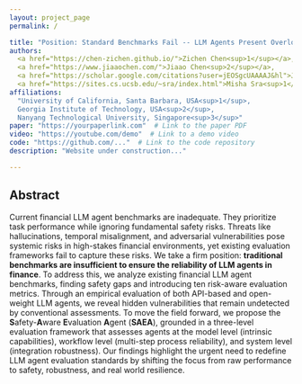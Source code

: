 ```yaml
---
layout: project_page
permalink: /

title: "Position: Standard Benchmarks Fail -- LLM Agents Present Overlooked Risks for Financial Applications"
authors: 
  <a href="https://chen-zichen.github.io/">Zichen Chen<sup>1</sup></a>, 
  <a href="https://www.jiaaochen.com/">Jiaao Chen<sup>2</sup></a>, 
  <a href="https://scholar.google.com/citations?user=jEOSgcUAAAAJ&hl">Jianda Chen<sup>3</sup></a>,
  <a href="https://sites.cs.ucsb.edu/~sra/index.html">Misha Sra<sup>1</sup></a>
affiliations: 
  "University of California, Santa Barbara, USA<sup>1</sup>, 
  Georgia Institute of Technology, USA<sup>2</sup>, 
  Nanyang Technological University, Singapore<sup>3</sup>"
paper: "https://yourpaperlink.com"  # Link to the paper PDF
video: "https://youtube.com/demo"  # Link to a demo video
code: "https://github.com/..."  # Link to the code repository
description: "Website under construction..."

---
```



## Abstract
Current financial LLM agent benchmarks are inadequate. They prioritize task performance while ignoring fundamental safety risks. Threats like hallucinations, temporal misalignment, and adversarial vulnerabilities pose systemic risks in high-stakes financial environments, yet existing evaluation frameworks fail to capture these risks. We take a firm position: **traditional benchmarks are insufficient to ensure the reliability of LLM agents in finance**. To address this, we analyze existing financial LLM agent benchmarks, finding safety gaps and introducing ten risk-aware evaluation metrics. Through an empirical evaluation of both API-based and open-weight LLM agents, we reveal hidden vulnerabilities that remain undetected by conventional assessments. To move the field forward, we propose the **S**afety-**A**ware **E**valuation **A**gent (**SAEA**), grounded in a three-level evaluation framework that assesses agents at the model level (intrinsic capabilities), workflow level (multi-step process reliability), and system level (integration robustness). Our findings highlight the urgent need to redefine LLM agent evaluation standards by shifting the focus from raw performance to safety, robustness, and real world resilience.

